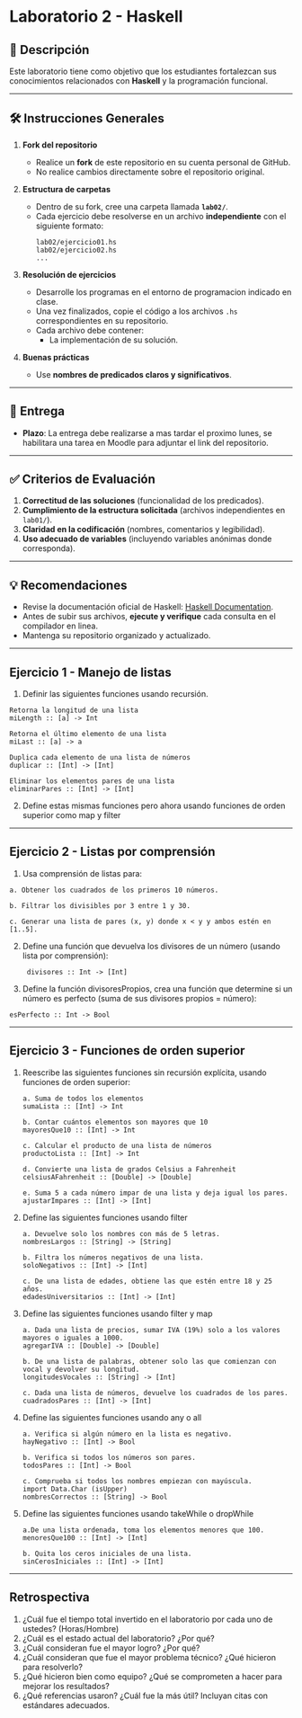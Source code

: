 # Laboratorio 2 - Haskell

## 📌 Descripción  
Este laboratorio tiene como objetivo que los estudiantes fortalezcan sus conocimientos relacionados con **Haskell** y la programación funcional.

---

## 🛠️ Instrucciones Generales  

1. **Fork del repositorio**  
   - Realice un **fork** de este repositorio en su cuenta personal de GitHub.  
   - No realice cambios directamente sobre el repositorio original.  

2. **Estructura de carpetas**  
   - Dentro de su fork, cree una carpeta llamada **`lab02/`**.  
   - Cada ejercicio debe resolverse en un archivo **independiente** con el siguiente formato:  
     ```
     lab02/ejercicio01.hs
     lab02/ejercicio02.hs
     ...
     ```  

3. **Resolución de ejercicios**  
   - Desarrolle los programas en el entorno de programacion indicado en clase.  
   - Una vez finalizados, copie el código a los archivos `.hs` correspondientes en su repositorio.  
   - Cada archivo debe contener:
     - La implementación de su solución.  

4. **Buenas prácticas**  
   - Use **nombres de predicados claros y significativos**.
---

## 🚀 Entrega  

- **Plazo**: La entrega debe realizarse a mas tardar el proximo lunes, se habilitara una tarea en Moodle para adjuntar el link del repositorio.

---

## ✅ Criterios de Evaluación  

1. **Correctitud de las soluciones** (funcionalidad de los predicados).  
2. **Cumplimiento de la estructura solicitada** (archivos independientes en `lab01/`).  
3. **Claridad en la codificación** (nombres, comentarios y legibilidad).  
4. **Uso adecuado de variables** (incluyendo variables anónimas donde corresponda).  

---

## 💡 Recomendaciones  

- Revise la documentación oficial de Haskell: [Haskell Documentation](https://www.haskell.org/documentation/).  
- Antes de subir sus archivos, **ejecute y verifique** cada consulta en el compilador en linea.  
- Mantenga su repositorio organizado y actualizado.

---

## Ejercicio 1 - Manejo de listas

1. Definir las siguientes funciones usando recursión.

```  
Retorna la longitud de una lista
miLength :: [a] -> Int

Retorna el último elemento de una lista
miLast :: [a] -> a

Duplica cada elemento de una lista de números
duplicar :: [Int] -> [Int]

Eliminar los elementos pares de una lista
eliminarPares :: [Int] -> [Int]
 ```

2. Define estas mismas funciones pero ahora usando funciones de orden superior como map y filter


---

## Ejercicio 2 - Listas por comprensión

1. Usa comprensión de listas para:

 ```
a. Obtener los cuadrados de los primeros 10 números.

b. Filtrar los divisibles por 3 entre 1 y 30.

c. Generar una lista de pares (x, y) donde x < y y ambos estén en [1..5].

 ```

2. Define una función que devuelva los divisores de un número (usando lista por comprensión):
    ```
     divisores :: Int -> [Int]
     ```

3. Define la función divisoresPropios, crea una función que determine si un número es perfecto (suma de sus divisores propios = número):

  ```
  esPerfecto :: Int -> Bool
  ```

---

## Ejercicio 3 - Funciones de orden superior


1. Reescribe las siguientes funciones sin recursión explícita, usando funciones de orden superior:
   
    ```
    a. Suma de todos los elementos
    sumaLista :: [Int] -> Int
    
    b. Contar cuántos elementos son mayores que 10
    mayoresQue10 :: [Int] -> Int
    
    c. Calcular el producto de una lista de números
    productoLista :: [Int] -> Int

    d. Convierte una lista de grados Celsius a Fahrenheit
    celsiusAFahrenheit :: [Double] -> [Double]

    e. Suma 5 a cada número impar de una lista y deja igual los pares.
    ajustarImpares :: [Int] -> [Int]
    ```
    
2. Define las siguientes funciones usando filter
   ```
   a. Devuelve solo los nombres con más de 5 letras.
   nombresLargos :: [String] -> [String]

   b. Filtra los números negativos de una lista.
   soloNegativos :: [Int] -> [Int]

   c. De una lista de edades, obtiene las que estén entre 18 y 25 años.
   edadesUniversitarios :: [Int] -> [Int]
   ```

3. Define las siguientes funciones usando filter y map
   ```
   a. Dada una lista de precios, sumar IVA (19%) solo a los valores mayores o iguales a 1000.
   agregarIVA :: [Double] -> [Double]

   b. De una lista de palabras, obtener solo las que comienzan con vocal y devolver su longitud.
   longitudesVocales :: [String] -> [Int]

   c. Dada una lista de números, devuelve los cuadrados de los pares.
   cuadradosPares :: [Int] -> [Int]
   ```

4. Define las siguientes funciones usando any o all
   ```
   a. Verifica si algún número en la lista es negativo.
   hayNegativo :: [Int] -> Bool

   b. Verifica si todos los números son pares.
   todosPares :: [Int] -> Bool

   c. Comprueba si todos los nombres empiezan con mayúscula.
   import Data.Char (isUpper)
   nombresCorrectos :: [String] -> Bool
   ```

5. Define las siguientes funciones usando takeWhile o dropWhile
   ```
   a.De una lista ordenada, toma los elementos menores que 100.
   menoresQue100 :: [Int] -> [Int]

   b. Quita los ceros iniciales de una lista.
   sinCerosIniciales :: [Int] -> [Int]
   ```
---

## Retrospectiva
1. ¿Cuál fue el tiempo total invertido en el laboratorio por cada uno de ustedes? (Horas/Hombre)
2. ¿Cuál es el estado actual del laboratorio? ¿Por qué?
3. ¿Cuál consideran fue el mayor logro? ¿Por qué?
4. ¿Cuál consideran que fue el mayor problema técnico? ¿Qué hicieron para resolverlo?
5. ¿Qué hicieron bien como equipo? ¿Qué se comprometen a hacer para mejorar los resultados?
6. ¿Qué referencias usaron? ¿Cuál fue la más útil? Incluyan citas con estándares adecuados.
